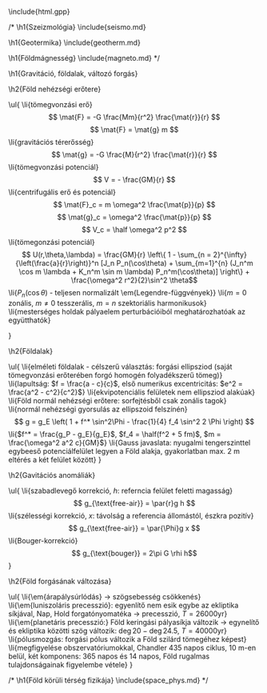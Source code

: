 \include{html.gpp}

/*
\h1{Szeizmológia}
\include{seismo.md}

\h1{Geotermika}
\include{geotherm.md}

\h1{Földmágnesség}
\include{magneto.md}
*/

\h1{Gravitáció, földalak, változó forgás}

\h2{Föld nehézségi erőtere}

\ul{
    \li{tömegvonzási erő}
    $$ \mat{F} = -G \frac{Mm}{r^2} \frac{\mat{r}}{r} $$
    $$ \mat{F} = \mat{g} m $$
    \li{gravitációs térerősség}
    $$ \mat{g} = -G \frac{M}{r^2} \frac{\mat{r}}{r} $$
    \li{tömegvonzási potenciál}
    $$ V = - \frac{GM}{r} $$
    \li{centrifugális erő és potenciál}
    $$ \mat{F}_c = m \omega^2 \frac{\mat{p}}{p} $$
    $$ \mat{g}_c = \omega^2 \frac{\mat{p}}{p} $$
    $$ V_c = \half \omega^2 p^2 $$
    \li{tömegonzási potenciál}
    $$ U(r,\theta,\lambda) = \frac{GM}{r} \left\{ 
    1 - \sum_{n = 2}^{\infty} {\left(\frac{a}{r}\right)}^n
    [J_n P_n(\cos\theta) + \sum_{m=1}^{n} (J_n^m \cos m \lambda
    + K_n^m \sin m \lambda) P_n^m(\cos\theta)] \right\}
    + \frac{\omega^2 r^2}{2}\sin^2 \theta$$
    \li{$P_n(\cos\theta)$ - teljesen normalizált \em{Legendre-függvények}}
    \li{$m = 0$ zonális, $m \ne 0$ tesszerális, $m = n$ szektoriális harmonikusok}
    \li{mesterséges holdak pályaelem perturbációiból meghatározhatóak az együtthatók}
    
}

\h2{Földalak}

\ul{
    \li{elméleti földalak - célszerű választás: forgási ellipsziod (saját
    tömegvonzási erőterében forgó homogén folyadékszerű tömeg)}
    \li{lapultság: $f = \frac{a - c}{c}$, első numerikus excentricitás:
        $e^2 = \frac{a^2 - c^2}{c^2}$}
    \li{ekvipotenciális felületek nem ellipsziod alakúak}
    \li{Föld normál nehézségi erőtere: sorfejtésből csak zonális tagok}
    \li{normál nehézségi gyorsulás az ellipszoid felszínén}
    $$ g = g_E \left( 1 + f^* \sin^2\Phi - \frac{1}{4} f_4 \sin^2 2 \Phi \right) $$
    \li{$f^* = \frac{g_P - g_E}{g_E}$, $f_4 = \half(f^2 + 5 fm)$,
        $m = \frac{\omega^2 a^2 c}{GM}$}
    \li{Gauss javaslata: nyugalmi tengerszinttel egybeeső potenciálfelület
        legyen a Föld alakja, gyakorlatban max. 2 m eltérés a két felület
        között}
}

\h2{Gavitációs anomáliák}

\ul{
    \li{szabadlevegő korrekció, $h$: referncia felület feletti magasság}
    $$ g_{\text{free-air}} = \par{r}g h $$
    \li{szélességi korrekció, $x$: távolság a referencia állomástól,
        észkra pozitív}
    $$ g_{\text{free-air}} = \par{\Phi}g x $$
    \li{Bouger-korrekció}
    $$ g_{\text{bouger}} = 2\pi G \rhi h$$
}

\h2{Föld forgásának változása}

\ul{
    \li{\em{árapálysúrlódás} &rarr; szögsebesség csökkenés}
    \li{\em{luniszoláris precesszió}: egyenlítő nem esik egybe az ekliptika
        síkjával, Nap, Hold forgatónyomatéka &rarr; precesszió,
        $T = 26 000 \text{yr}$}
    \li{\em{planetáris precesszió:} Föld keringási pályasíkja változik &rarr;
        egynelítő és ekliptika közötti szög változik: $\deg{20} - \deg{24.5}$,
        $T = 40 000 \text{yr}$}
    \li{pólusmozgás: forgási pólus változik a Föld szilárd tömegéhez képest}
    \li{megfigyelése obszervatóriumokkal, Chandler 435 napos ciklus, 10 m-en
        belül, két komponens: 365 napos és 14 napos, Föld rugalmas
        tulajdonságainak figyelembe vétele}
}


/*
\h1{Föld körüli térség fizikája}
\include{space_phys.md}
*/